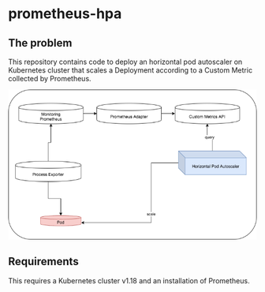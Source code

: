 # prometheus-hpa

## The problem
This repository contains code to deploy an horizontal pod autoscaler on Kubernetes cluster that scales a Deployment according to a Custom Metric collected by Prometheus.

![Overview](hpa.png)


## Requirements
This requires a Kubernetes cluster v1.18 and an installation of Prometheus.
